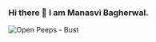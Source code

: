### Hi there 👋 I am Manasvi Bagherwal.

![Open Peeps - Bust](https://github.com/Manasvie/Manasvie/assets/118369715/2962e2e3-1db4-494c-ae6c-48aa9974ba02)

<!--
**Manasvie/Manasvie** is a ✨ _special_ ✨ repository because its `README.md` (this file) appears on your GitHub profile.

Here are some ideas to get you started:

- 🔭 I’m currently working on ...
- 🌱 I’m currently learning ...
- 👯 I’m looking to collaborate on ...
- 🤔 I’m looking for help with ...
- 💬 Ask me about ...
- 📫 How to reach me: ...
- 😄 Pronouns: ...
- ⚡ Fun fact: ...
-->
